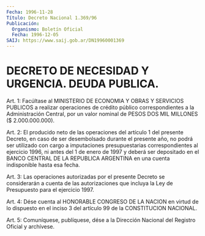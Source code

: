 ```yaml
---
Fecha: 1996-11-28
Título: Decreto Nacional 1.369/96
Publicación:
  Organismo: Boletín Oficial
  Fecha: 1996-12-05
SAIJ: https://www.saij.gob.ar/DN19960001369
---
```

# DECRETO DE NECESIDAD Y URGENCIA. DEUDA PUBLICA.

<a id="1"></a>
Art. 1: Facúltase al MINISTERIO DE ECONOMIA Y OBRAS Y SERVICIOS PUBLICOS a realizar operaciones de crédito público correspondientes a la Administración Central, por un valor nominal de PESOS DOS MIL MILLONES ($ 2.000.000.000).

<a id="2"></a>
Art.  2: El producido neto de las operaciones del artículo 1 del presente Decreto, en caso de ser desembolsado durante el presente año, no podrá ser utilizado con cargo a imputaciones presupuestarias correspondientes al ejercicio 1996, ni antes del 1 de enero de 1997 y deberá ser depositado en el BANCO CENTRAL DE LA REPUBLICA ARGENTINA en una cuenta indisponible hasta esa fecha.

<a id="3"></a>
Art. 3: Las operaciones autorizadas por el presente Decreto se considerarán a cuenta de las autorizaciones que incluya la Ley de Presupuesto para el ejercicio 1997.

<a id="4"></a>
Art. 4: Dése cuenta al HONORABLE CONGRESO DE LA NACION en virtud de lo dispuesto en el inciso 3 del artículo 99 de la CONSTITUCION NACIONAL.

<a id="5"></a>
Art. 5: Comuníquese, publíquese, dése a la Dirección Nacional  del Registro  Oficial  y  archívese.
